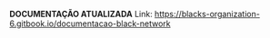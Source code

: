 **DOCUMENTAÇÃO ATUALIZADA**
Link: https://blacks-organization-6.gitbook.io/documentacao-black-network